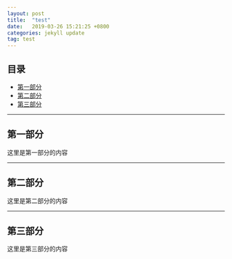 ```yaml
---
layout: post
title:  "test"
date:   2019-03-26 15:21:25 +0800
categories: jekyll update
tag: test
---
```


## 目录
+ [第一部分](#partI)
+ [第二部分](#partII)
+ [第三部分](#partIII)

----------------------------------

## 第一部分
 

这里是第一部分的内容

----------------------------------

## 第二部分
 

这里是第二部分的内容

----------------------------------

## 第三部分
 

这里是第三部分的内容
